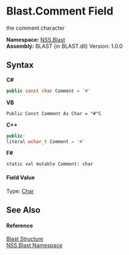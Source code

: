 # Blast.Comment Field
 

the comment character

**Namespace:**&nbsp;<a href="88b55311-4a89-0894-e27a-e157e443c7f7.md">NSS.Blast</a><br />**Assembly:**&nbsp;BLAST (in BLAST.dll) Version: 1.0.0

## Syntax

**C#**<br />
``` C#
public const char Comment = '#'
```

**VB**<br />
``` VB
Public Const Comment As Char = "#"C
```

**C++**<br />
``` C++
public:
literal wchar_t Comment = '#'
```

**F#**<br />
``` F#
static val mutable Comment: char
```


#### Field Value
Type: <a href="https://docs.microsoft.com/dotnet/api/system.char" target="_blank" rel="noopener noreferrer">Char</a>

## See Also


#### Reference
<a href="efe93ce5-baaf-ed42-b038-35b4ff074233.md">Blast Structure</a><br /><a href="88b55311-4a89-0894-e27a-e157e443c7f7.md">NSS.Blast Namespace</a><br />